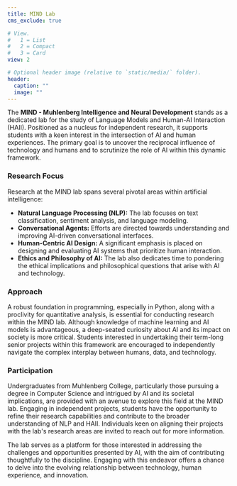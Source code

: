 ```yaml
---
title: MIND Lab
cms_exclude: true

# View.
#   1 = List
#   2 = Compact
#   3 = Card
view: 2

# Optional header image (relative to `static/media/` folder).
header:
  caption: ""
  image: ""
---
```


The **MIND - Muhlenberg Intelligence and Neural Development** stands as a dedicated lab for the study of Language Models and Human-AI Interaction (HAII). Positioned as a nucleus for independent research, it supports students with a keen interest in the intersection of AI and human experiences. The primary goal is to uncover the reciprocal influence of technology and humans and to scrutinize the role of AI within this dynamic framework.

### Research Focus

Research at the MIND lab spans several pivotal areas within artificial intelligence:

- **Natural Language Processing (NLP):** The lab focuses on text classification, sentiment analysis, and language modeling.
- **Conversational Agents:** Efforts are directed towards understanding and improving AI-driven conversational interfaces.
- **Human-Centric AI Design:** A significant emphasis is placed on designing and evaluating AI systems that prioritize human interaction.
- **Ethics and Philosophy of AI:** The lab also dedicates time to pondering the ethical implications and philosophical questions that arise with AI and technology.

### Approach

A robust foundation in programming, especially in Python, along with a proclivity for quantitative analysis, is essential for conducting research within the MIND lab. Although knowledge of machine learning and AI models is advantageous, a deep-seated curiosity about AI and its impact on society is more critical. Students interested in undertaking their term-long senior projects within this framework are encouraged to independently navigate the complex interplay between humans, data, and technology.

### Participation

Undergraduates from Muhlenberg College, particularly those pursuing a degree in Computer Science and intrigued by AI and its societal implications, are provided with an avenue to explore this field at the MIND lab. Engaging in independent projects, students have the opportunity to refine their research capabilities and contribute to the broader understanding of NLP and HAII. Individuals keen on aligning their projects with the lab's research areas are invited to reach out for more information.

The lab serves as a platform for those interested in addressing the challenges and opportunities presented by AI, with the aim of contributing thoughtfully to the discipline. Engaging with this endeavor offers a chance to delve into the evolving relationship between technology, human experience, and innovation.
